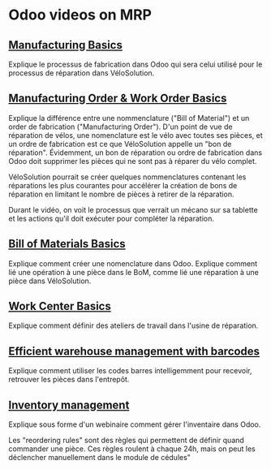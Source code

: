 # Odoo videos on MRP

## [Manufacturing Basics](https://www.youtube.com/watch?v=W3AW6cfYVNk&list=PL1-aSABtP6ADCBK2-v4_EyzAuFwx6Owks&index=1&pp=iAQB)

Explique le processus de fabrication dans Odoo qui sera celui utilisé pour le processus de réparation dans
VéloSolution.

## [Manufacturing Order & Work Order Basics](https://www.youtube.com/watch?v=UjaANt0ZC6A&list=PL1-aSABtP6ADCBK2-v4_EyzAuFwx6Owks&index=5)

Explique la différence entre une nommenclature ("Bill of Material") et un order de fabrication
("Manufacturing Order"). D'un point de vue de réparation de vélos, une nomenclature est le vélo avec toutes ses pièces, et un ordre de fabrication est
ce que VéloSolution appelle un "bon de réparation". Évidemment, un bon de réparation ou ordre de fabrication dans Odoo doit supprimer
les pièces qui ne sont pas à réparer du vélo complet.

VéloSolution pourrait se créer quelques nommenclatures contenant les réparations les plus courantes
pour accélérer la création de bons de réparation en limitant le nombre de pièces à retirer de la réparation.

Durant le vidéo, on voit le processus que verrait un mécano sur sa tablette et les actions qu'il
doit exécuter pour compléter la réparation.

## [Bill of Materials Basics](https://www.youtube.com/watch?v=Z9i6Bgr2K_Y&list=PL1-aSABtP6ADCBK2-v4_EyzAuFwx6Owks&index=16)

Explique comment créer une nomenclature dans Odoo. Explique comment lié une opération à une pièce dans le BoM, comme
lié une réparation à une pièce dans VéloSolution.

## [Work Center Basics](https://www.youtube.com/watch?v=W-5CECaymjs&list=PL1-aSABtP6ADCBK2-v4_EyzAuFwx6Owks&index=5)

Explique comment définir des ateliers de travail dans l'usine de réparation.

## [Efficient warehouse management with barcodes](https://www.youtube.com/watch?v=8DQw6NHYKeE)

Explique comment utiliser les codes barres intelligemment pour recevoir, retrouver les pièces
dans l'entrepôt.

## [Inventory management](https://www.youtube.com/watch?v=Zj8_8Uh3EAo)

Explique sous forme d'un webinaire comment gérer l'inventaire dans Odoo.

Les "reordering rules" sont des règles qui permettent de définir quand commander une pièce.
Ces règles roulent à chaque 24h, mais on peut les déclencher manuellement dans le module de cédules"
